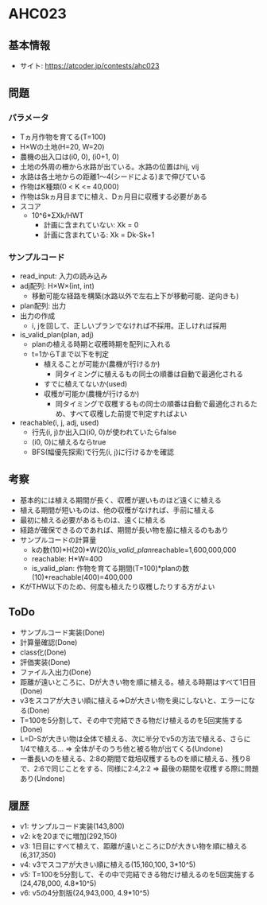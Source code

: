 # AHC023

## 基本情報

- サイト: https://atcoder.jp/contests/ahc023

## 問題

### パラメータ

- Tヵ月作物を育てる(T=100)
- H×Wの土地(H=20, W=20)
- 農機の出入口は(i0, 0), (i0+1, 0)
- 土地の外周の柵から水路が出ている。水路の位置はhij, vij
- 水路は各土地からの距離1～4(シードによる)まで伸びている
- 作物はK種類(0 < K <= 40,000)
- 作物はSkヵ月目までに植え、Dヵ月目に収穫する必要がある
- スコア
  - 10^6*ΣXk/HWT
    - 計画に含まれていない: Xk = 0
    - 計画に含まれている: Xk = Dk-Sk+1

### サンプルコード

- read_input: 入力の読み込み
- adj配列: H×W×(int, int)
  - 移動可能な経路を構築(水路以外で左右上下が移動可能、逆向きも)
- plan配列: 出力
- 出力の作成
  - i, jを回して、正しいプランでなければ不採用。正しければ採用
- is_valid_plan(plan, adj)
  - planの植える時期と収穫時期を配列に入れる
  - t=1からTまで以下を判定
    - 植えることが可能か(農機が行けるか)
      - 同タイミングに植えるもの同士の順番は自動で最適化される
    - すでに植えてないか(used)
    - 収穫が可能か(農機が行けるか)
      - 同タイミングで収穫するもの同士の順番は自動で最適化されるため、すべて収穫した前提で判定すればよい
- reachable(i, j, adj, used)
  - 行先(i, j)か出入口(i0, 0)が使われていたらfalse
  - (i0, 0)に植えるならtrue
  - BFS(幅優先探索)で行先(i, j)に行けるかを確認


## 考察

- 基本的には植える期間が長く、収穫が遅いものほど遠くに植える
- 植える期間が短いものは、他の収穫がなければ、手前に植える
- 最初に植える必要があるものは、遠くに植える
- 経路が確保できるのであれば、期間が長い物を脇に植えるのもあり
- サンプルコードの計算量
  - kの数(10)*H(20)*W(20)*is_valid_plan*reachable=1,600,000,000
  - reachable: H*W=400
  - is_valid_plan: 作物を育てる期間(T=100)*planの数(10)*reachable(400)=400,000
- KがT*H*W以下のため、何度も植えたり収穫したりする方がよい

## ToDo

- サンプルコード実装(Done)
- 計算量確認(Done)
- class化(Done)
- 評価実装(Done)
- ファイル入出力(Done)
- 距離が遠いところに、Dが大きい物を順に植える。植える時期はすべて1日目(Done)
- v3をスコアが大きい順に植える⇒Dが大きい物を奥にしないと、エラーになる(Done)
- T=100を5分割して、その中で完結できる物だけ植えるのを5回実施する(Done)
- L=D-Sが大きい物は全体で植える、次に半分でv5の方法で植える、さらに1/4で植える... ⇒ 全体がそのうち他と被る物が出てくる(Undone)
- 一番長いのを植える、2:8の期間で栽培収穫するものを順に植える、残り8で、2:6で同じことをする、同様に2:4,2:2 ⇒ 最後の期間を収穫する際に問題あり(Undone)

## 履歴

- v1: サンプルコード実装(143,800)
- v2: kを20までに増加(292,150)
- v3: 1日目にすべて植えて、距離が遠いところにDが大きい物を順に植える(6,317,350)
- v4: v3でスコアが大きい順に植える(15,160,100, 3*10^5)
- v5: T=100を5分割して、その中で完結できる物だけ植えるのを5回実施する(24,478,000, 4.8*10^5)
- v6: v5の4分割版(24,943,000, 4.9*10^5)

